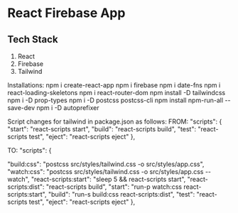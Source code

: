 # React Firebase App

## Tech Stack

1. React
2. Firebase
3. Tailwind

Installations:
npm i create-react-app
npm i firebase
npm i date-fns
npm i react-loading-skeletons
npm i react-router-dom
npm install -D tailwindcss
npm i -D prop-types
npm i -D postcss postcss-cli
npm install npm-run-all --save-dev
npm i -D autoprefixer

Script changes for tailwind in package.json as follows:
FROM:
"scripts": {
"start": "react-scripts start",
"build": "react-scripts build",
"test": "react-scripts test",
"eject": "react-scripts eject"
},

TO:
"scripts": {

"build:css": "postcss src/styles/tailwind.css -o src/styles/app.css",
"watch:css": "postcss src/styles/tailwind.css -o src/styles/app.css --watch",
"react-scripts:start": "sleep 5 && react-scripts start",
"react-scripts:dist": "react-scripts build",
"start": "run-p watch:css react-scripts:start",
"build": "run-s build:css react-scripts:dist",
"test": "react-scripts test",
"eject": "react-scripts eject"
},
